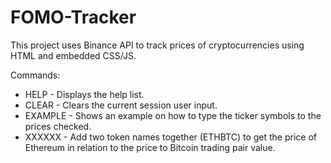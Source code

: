 # FOMO-Tracker

This project uses Binance API to track prices of cryptocurrencies using HTML and embedded CSS/JS. 


Commands:

* HELP - Displays the help list.
* CLEAR - Clears the current session user input. 
* EXAMPLE - Shows an example on how to type the ticker symbols to the prices checked. 
* XXXXXX - Add two token names together (ETHBTC) to get the price of Ethereum in relation to the
price to Bitcoin trading pair value.
